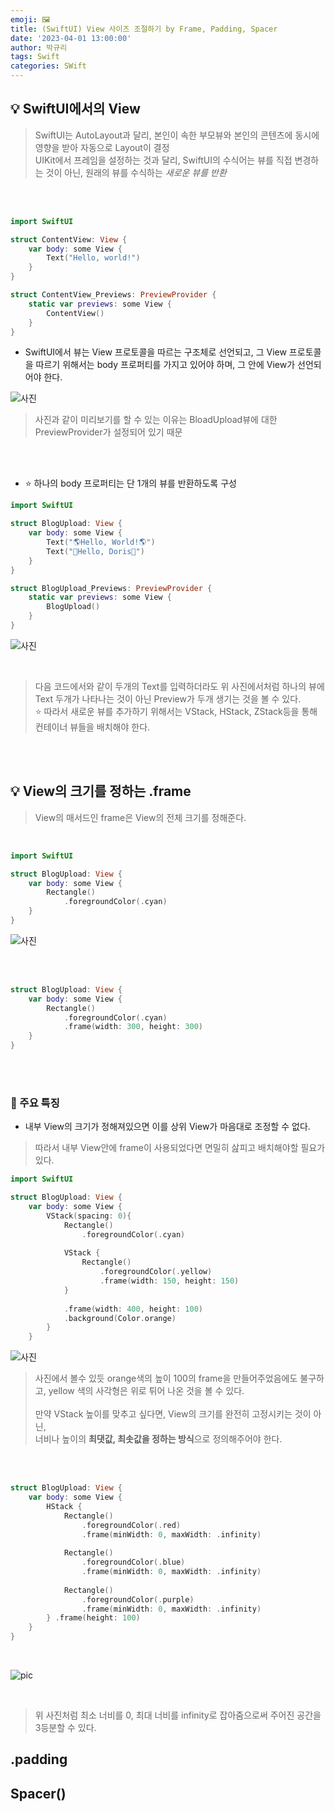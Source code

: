```yaml
---
emoji: 🖼
title: (SwiftUI) View 사이즈 조절하기 by Frame, Padding, Spacer
date: '2023-04-01 13:00:00'
author: 박규리
tags: Swift
categories: SWift
---
```


## 💡 SwiftUI에서의 View

> SwiftUI는 AutoLayout과 달리, 본인이 속한 부모뷰와 본인의 콘텐츠에 동시에 영향을 받아 자동으로 Layout이 결정 </br>
> UIKit에서 프레임을 설정하는 것과 달리, SwiftUI의 수식어는 뷰를 직접 변경하는 것이 아닌, 원래의 뷰를 수식하는 *새로운 뷰를 반환* </br>

</br>
</br>

```swift
import SwiftUI

struct ContentView: View {
    var body: some View {
        Text("Hello, world!")
    }
}

struct ContentView_Previews: PreviewProvider {
    static var previews: some View {
        ContentView()
    }
}
```

* SwiftUI에서 뷰는 View 프로토콜을 따르는 구조체로 선언되고, 그 View 프로토콜을 따르기 위해서는 body 프로퍼티를 가지고 있어야 하며, 그 안에 View가 선언되어야 한다.

![사진](./view1.png)

> 사진과 같이 미리보기를 할 수 있는 이유는 BloadUpload뷰에 대한 PreviewProvider가 설정되어 있기 때문 

</br>
</br>

* ⭐️ 하나의 body 프로퍼티는 단 1개의 뷰를 반환하도록 구성

```swift
import SwiftUI

struct BlogUpload: View {
    var body: some View {
        Text("🌎Hello, World!🌎")
        Text("👻Hello, Doris👻")
    }
}

struct BlogUpload_Previews: PreviewProvider {
    static var previews: some View {
        BlogUpload()
    }
}
```
![사진](./view2.png)

</br>

> 다음 코드에서와 같이 두개의 Text를 입력하더라도 위 사진에서처럼 하나의 뷰에 Text 두개가 나타나는 것이 아닌 Preview가 두개 생기는 것을 볼 수 있다. </br>
> ⭐️ 따라서 새로운 뷰를 추가하기 위해서는 VStack, HStack, ZStack등을 통해 컨테이너 뷰들을 배치해야 한다.

</br>
</br>

## 💡 View의 크기를 정하는 .frame

> View의 매서드인 frame은 View의 전체 크기를 정해준다.

</br>

```swift
import SwiftUI

struct BlogUpload: View {
    var body: some View {
        Rectangle()
            .foregroundColor(.cyan)
    }
}
```
![사진](./view3.png)

</br>
</br>

```swift
struct BlogUpload: View {
    var body: some View {
        Rectangle()
            .foregroundColor(.cyan)
            .frame(width: 300, height: 300)
    }
}
```

</br>
</br>

### 🔑 주요 특징

* 내부 View의 크기가 정해져있으면 이를 상위 View가 마음대로 조정할 수 없다.
> 따라서 내부 View안에 frame이 사용되었다면 면밀히 삺피고 배치해야할 필요가 있다. </br>

```swift
import SwiftUI

struct BlogUpload: View {
    var body: some View {
        VStack(spacing: 0){
            Rectangle()
                .foregroundColor(.cyan)
            
            VStack {
                Rectangle()
                    .foregroundColor(.yellow)
                    .frame(width: 150, height: 150)
            }
            
            .frame(width: 400, height: 100)
            .background(Color.orange)
        }
    }

```
![사진](./view5.png)

> 사진에서 볼수 있듯 orange색의 높이 100의 frame을 만들어주었음에도 불구하고, yellow 색의 사각형은 위로 튀어 나온 것을 볼 수 있다. </br>
> </br>
> 만약 VStack 높이를 맞추고 싶다면, View의 크기를 완전히 고정시키는 것이 아닌, </br>
> 너비나 높이의 **최댓값, 최솟값을 정하는 방식**으로 정의해주어야 한다.

</br>
</br>

```swift
struct BlogUpload: View {
    var body: some View {
        HStack {
            Rectangle()
                .foregroundColor(.red)
                .frame(minWidth: 0, maxWidth: .infinity)
            
            Rectangle()
                .foregroundColor(.blue)
                .frame(minWidth: 0, maxWidth: .infinity)
            
            Rectangle()
                .foregroundColor(.purple)
                .frame(minWidth: 0, maxWidth: .infinity)
        } .frame(height: 100)
    }
}
```

</br>

![pic](./view6.png)

<br>

> 위 사진처럼 최소 너비를 0, 최대 너비를 infinity로 잡아줌으로써 주어진 공간을 3등분할 수 있다. 

## .padding

## Spacer()

</br>
</br> 

```toc
```